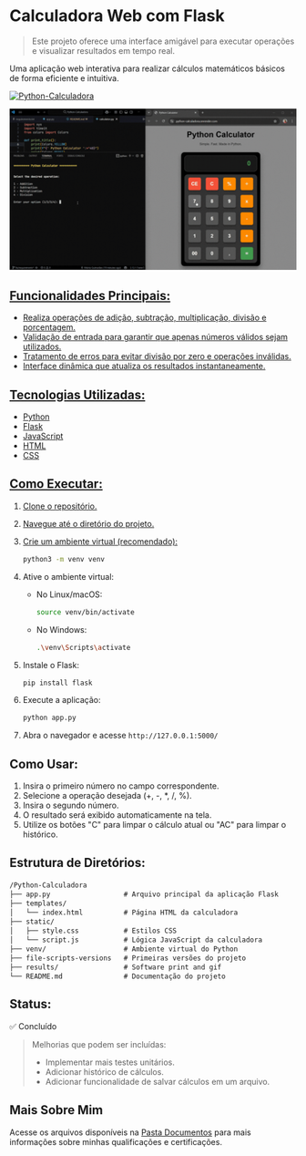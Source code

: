 # Calculadora Web com Flask

>   Este projeto oferece uma interface amigável para executar operações e visualizar resultados em tempo real.

Uma aplicação web interativa para realizar cálculos matemáticos básicos de forma eficiente e intuitiva.

<a href="https://vitoriapguimaraes.github.io/Python-Calculadora/"><img src="https://img.shields.io/badge/-Calculadora%20Python-000000?style=for-the-badge" alt="Python-Calculadora">

![Tela do sistema](https://github.com/vitoriapguimaraes/Python-Calculadora/blob/main/results/calculate.gif)

## Funcionalidades Principais:

-   Realiza operações de adição, subtração, multiplicação, divisão e porcentagem.
-   Validação de entrada para garantir que apenas números válidos sejam utilizados.
-   Tratamento de erros para evitar divisão por zero e operações inválidas.
-   Interface dinâmica que atualiza os resultados instantaneamente.

## Tecnologias Utilizadas:

-   Python
-   Flask
-   JavaScript
-   HTML
-   CSS

## Como Executar:

1.  Clone o repositório.
2.  Navegue até o diretório do projeto.
3.  Crie um ambiente virtual (recomendado):

    ```bash
    python3 -m venv venv
    ```

4.  Ative o ambiente virtual:

    -   No Linux/macOS:

        ```bash
        source venv/bin/activate
        ```

    -   No Windows:

        ```bash
        .\venv\Scripts\activate
        ```

5.  Instale o Flask:

    ```bash
    pip install flask
    
    ```

6.  Execute a aplicação:

    ```bash
    python app.py
    ```

7.  Abra o navegador e acesse `http://127.0.0.1:5000/`

## Como Usar:

1.  Insira o primeiro número no campo correspondente.
2.  Selecione a operação desejada (+, -, *, /, %).
3.  Insira o segundo número.
4.  O resultado será exibido automaticamente na tela.
5.  Utilize os botões "C" para limpar o cálculo atual ou "AC" para limpar o histórico.

## Estrutura de Diretórios:

```
/Python-Calculadora
├── app.py                  # Arquivo principal da aplicação Flask
├── templates/
│   └── index.html          # Página HTML da calculadora
├── static/
│   ├── style.css           # Estilos CSS
│   └── script.js           # Lógica JavaScript da calculadora
├── venv/                   # Ambiente virtual do Python
├── file-scripts-versions   # Primeiras versões do projeto
├── results/                # Software print and gif
└── README.md               # Documentação do projeto
```

## Status:

✅ Concluído

> Melhorias que podem ser incluídas:
> - Implementar mais testes unitários.
> - Adicionar histórico de cálculos.
> - Adicionar funcionalidade de salvar cálculos em um arquivo.

## Mais Sobre Mim

Acesse os arquivos disponíveis na [Pasta Documentos](https://github.com/vitoriapguimaraes/vitoriapguimaraes/tree/main/DOCUMENTOS) para mais informações sobre minhas qualificações e certificações.